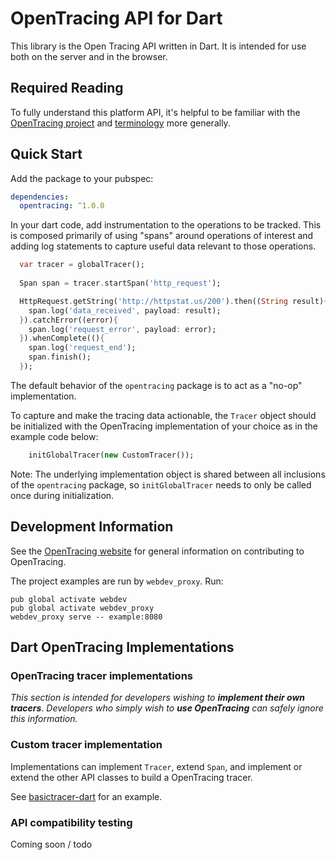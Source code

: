 # OpenTracing API for Dart

This library is the Open Tracing API written in Dart. It is intended for use both on the server and in the browser.

## Required Reading

To fully understand this platform API, it's helpful to be familiar with the [OpenTracing project](http://opentracing.io) and
[terminology](http://opentracing.io/spec/) more generally.

## Quick Start

Add the package to your pubspec:

```yaml
dependencies:
  opentracing: ^1.0.0
```

In your dart code, add instrumentation to the operations to be tracked. This is composed primarily of using "spans" around operations of interest and adding log statements to capture useful data relevant to those operations.

```dart
  var tracer = globalTracer();
  
  Span span = tracer.startSpan('http_request');

  HttpRequest.getString('http://httpstat.us/200').then((String result){
    span.log('data_received', payload: result);
  }).catchError((error){
    span.log('request_error', payload: error);
  }).whenComplete((){
    span.log('request_end');
    span.finish();
  });
```

The default behavior of the `opentracing` package is to act as a "no-op" implementation.

To capture and make the tracing data actionable, the `Tracer` object should be initialized with the OpenTracing implementation of your choice as in the example code below:

```dart
    initGlobalTracer(new CustomTracer());
```

Note: The underlying implementation object is shared between all inclusions of the `opentracing` package, so `initGlobalTracer` needs to only be called once during initialization.

## Development Information

See the [OpenTracing website](http://opentracing.io/) for general information on contributing to OpenTracing.

The project examples are run by `webdev_proxy`. Run:
```shell
pub global activate webdev
pub global activate webdev_proxy
webdev_proxy serve -- example:8080
```


## Dart OpenTracing Implementations

### OpenTracing tracer implementations

*This section is intended for developers wishing to* ***implement their own tracers***. *Developers who simply wish to* ***use OpenTracing*** *can safely ignore this information.*

### Custom tracer implementation

Implementations can implement `Tracer`, extend `Span`, and implement or extend the other API classes to build a OpenTracing tracer.

See [basictracer-dart](https://github.com/Workiva/basictracer-dart) for an example.

### API compatibility testing

Coming soon / todo
